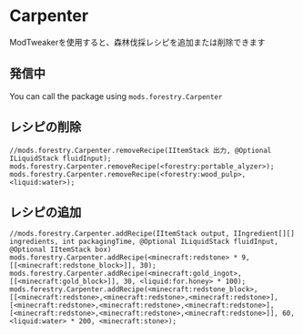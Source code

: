 # Carpenter

ModTweakerを使用すると、森林伐採レシピを追加または削除できます

## 発信中

You can call the package using `mods.forestry.Carpenter`

## レシピの削除

```zenscript
//mods.forestry.Carpenter.removeRecipe(IItemStack 出力, @Optional ILiquidStack fluidInput);
mods.forestry.Carpenter.removeRecipe(<forestry:portable_alyzer>);
mods.forestry.Carpenter.removeRecipe(<forestry:wood_pulp>, <liquid:water>);
```

## レシピの追加

```zenscript
//mods.forestry.Carpenter.addRecipe(IItemStack output, IIngredient[][] ingredients, int packagingTime, @Optional ILiquidStack fluidInput, @Optional IItemStack box)
mods.forestry.Carpenter.addRecipe(<minecraft:redstone> * 9, [[<minecraft:redstone_block>]], 30);
mods.forestry.Carpenter.addRecipe(<minecraft:gold_ingot>, [[<minecraft:gold_block>]], 30, <liquid:for.honey> * 100);
mods.forestry.Carpenter.addRecipe(<minecraft:redstone_block>, [[<minecraft:redstone>,<minecraft:redstone>,<minecraft:redstone>],[<minecraft:redstone>,<minecraft:redstone>,<minecraft:redstone>],[<minecraft:redstone>,<minecraft:redstone>,<minecraft:redstone>]], 60, <liquid:water> * 200, <minecraft:stone>);
```